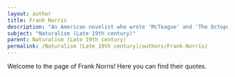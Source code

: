 ```yaml
---
layout: author
title: Frank Norris
description: "An American novelist who wrote 'McTeague' and 'The Octopus,' Norris is known for his vivid depictions of American life and the influences of nature and society on individuals, portraying a deterministic view that is central to Naturalism."
subject: "Naturalism (Late 19th century)"
parent: Naturalism (Late 19th century)
permalink: /Naturalism (Late 19th century)/authors/Frank-Norris/
---
```


Welcome to the page of Frank Norris! Here you can find their quotes.
